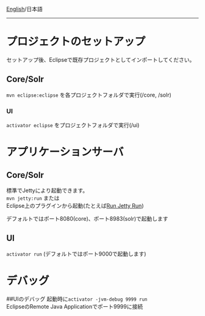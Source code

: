 [English](https://github.com/aegif/NemakiWare/wiki/Development:-Development-in-Eclipse)/日本語 
***
# プロジェクトのセットアップ
セットアップ後、Eclipseで既存プロジェクトとしてインポートしてください。  
## Core/Solr
```mvn eclipse:eclipse``` を各プロジェクトフォルダで実行(/core, /solr)

### UI
```activator eclipse``` をプロジェクトフォルダで実行(/ui)

# アプリケーションサーバ
## Core/Solr
標準でJettyにより起動できます。  
```mvn jetty:run```  または  
Eclipse上のプラグインから起動(たとえば[Run Jetty Run](https://code.google.com/p/run-jetty-run/))  

デフォルトではポート8080(core)、ポート8983(solr)で起動します

## UI
```activator run``` (デフォルトではポート9000で起動します)

# デバッグ
##UIのデバッグ
起動時に```activator -jvm-debug 9999 run```  
EclipseのRemote Java Applicationでポート9999に接続